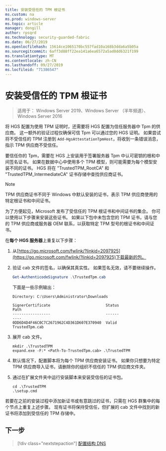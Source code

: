 ```yaml
---
title: 安装受信任的 TPM 根证书
ms.custom: na
ms.prod: windows-server
ms.topic: article
manager: dongill
author: rpsqrd
ms.technology: security-guarded-fabric
ms.date: 06/27/2019
ms.openlocfilehash: 15614ce1065170bc557fad10a168b3dda6a5b05a
ms.sourcegitcommit: 6aff3d88ff22ea141a6ea6572a5ad8dd6321f199
ms.translationtype: MT
ms.contentlocale: zh-CN
ms.lasthandoff: 09/27/2019
ms.locfileid: "71386547"
---
```

# <a name="install-trusted-tpm-root-certificates"></a>安装受信任的 TPM 根证书

>适用于： Windows Server 2019、Windows Server （半年频道）、Windows Server 2016

将 HGS 配置为使用 TPM 证明时，还需要将 HGS 配置为信任服务器中 Tpm 的供应商。
这一额外的验证过程仅确保可信 Tpm 可以通过您的 HGS 证明。
如果尝试将不受信任的 TPM 注册到 `Add-HgsAttestationTpmHost`，将收到一条错误消息，指示 TPM 供应商不受信任。

要信任你的 Tpm，需要在 HGS 上安装用于签署服务器 Tpm 中认可密钥的根和中间签名证书。
如果在数据中心中使用多个 TPM 模型，则可能需要为每个模型安装不同的证书。
HGS 将在 "TrustedTPM_RootCA" 和 "TrustedTPM_IntermediateCA" 证书存储中查找供应商证书。

> [!NOTE]
> TPM 供应商证书不同于 Windows 中默认安装的证书，表示 TPM 供应商使用的特定根证书和中间证书。

为了方便起见，Microsoft 发布了受信任的 TPM 根证书和中间证书的集合。
你可以使用以下步骤来安装这些证书。
如果以下包中未包含您的 TPM 证书，请与您的 TPM 供应商或服务器 OEM 联系，以获取特定 TPM 型号的根证书和中间证书。

在**每个 HGS 服务器**上重复以下步骤：

1.  从[https://go.microsoft.com/fwlink/?linkid=2097925](https://go.microsoft.com/fwlink/?linkid=2097925)下载最新的包。

2.  验证 cab 文件的签名，以确保其真实性。 如果签名无效，请不要继续操作。

    ```powershell
    Get-AuthenticodeSignature .\TrustedTpm.cab
    ```
    
    下面是一些示例输出：
    
    ```
    Directory: C:\Users\Administrator\Downloads
        
    SignerCertificate                         Status                                 Path
    -----------------                         ------                                 ----
    0DD6D4D4F46C0C7C2671962C4D361D607E370940  Valid                                  TrustedTpm.cab
    ```

2.  展开 cab 文件。

    ```
    mkdir .\TrustedTPM
    expand.exe -F:* <Path-To-TrustedTpm.cab> .\TrustedTPM
    ```

3.  默认情况下，配置脚本将为每个 TPM 供应商安装证书。 如果你只想要为特定 TPM 供应商导入证书，请删除你的组织不信任的 TPM 供应商文件夹。

4.  通过在扩展文件夹中运行安装脚本来安装受信任的证书包。

    ```
    cd .\TrustedTPM
    .\setup.cmd
    ```

若要在之前的安装过程中添加新证书或有意跳过的证书，只需在 HGS 群集中的每个节点上重复上述步骤。
现有证书将保持受信任，但扩展的 cab 文件中找到的新证书将添加到受信任的 TPM 存储中。

## <a name="next-step"></a>下一步

> [!div class="nextstepaction"]
> [配置结构 DNS](guarded-fabric-configuring-fabric-dns-tpm.md)



